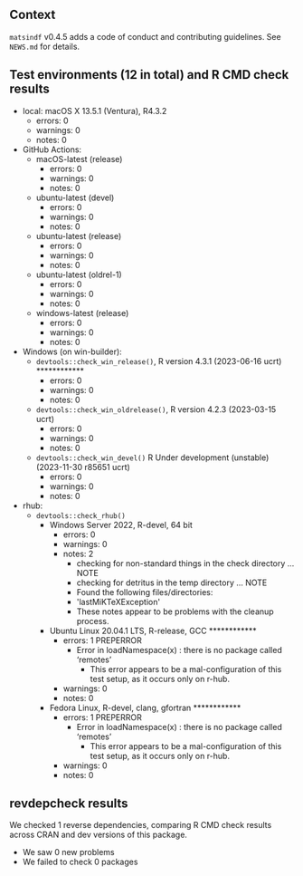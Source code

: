 ## Context

`matsindf` v0.4.5 adds a code of conduct and contributing guidelines.
See `NEWS.md` for details.


## Test environments (12 in total) and R CMD check results

* local: macOS X 13.5.1 (Ventura), R4.3.2
    * errors: 0
    * warnings: 0
    * notes: 0
* GitHub Actions: 
    * macOS-latest (release)
        * errors: 0
        * warnings: 0
        * notes: 0
    * ubuntu-latest (devel)
        * errors: 0
        * warnings: 0
        * notes: 0
    * ubuntu-latest (release)
        * errors: 0
        * warnings: 0
        * notes: 0
    * ubuntu-latest (oldrel-1)
        * errors: 0
        * warnings: 0
        * notes: 0
    * windows-latest (release)
        * errors: 0
        * warnings: 0
        * notes: 0
* Windows (on win-builder):
    * `devtools::check_win_release()`, R version 4.3.1 (2023-06-16 ucrt)          ************
        * errors: 0
        * warnings: 0
        * notes: 0
    * `devtools::check_win_oldrelease()`, R version 4.2.3 (2023-03-15 ucrt)
        * errors: 0
        * warnings: 0
        * notes: 0
    * `devtools::check_win_devel()` R Under development (unstable) (2023-11-30 r85651 ucrt)
        * errors: 0
        * warnings: 0
        * notes: 0
* rhub:
    * `devtools::check_rhub()`
        * Windows Server 2022, R-devel, 64 bit
            * errors: 0
            * warnings: 0
            * notes: 2 
                - checking for non-standard things in the check directory ... NOTE
                - checking for detritus in the temp directory ... NOTE
                - Found the following files/directories:
                - 'lastMiKTeXException'
                - These notes appear to be problems with the cleanup process.
        * Ubuntu Linux 20.04.1 LTS, R-release, GCC                                         ************
            * errors: 1 PREPERROR
                -  Error in loadNamespace(x) : there is no package called ‘remotes’
                    - This error appears to be a mal-configuration of this test setup, 
                      as it occurs only on r-hub.
            * warnings: 0
            * notes: 0
        * Fedora Linux, R-devel, clang, gfortran                                       ************
            * errors: 1 PREPERROR
                -  Error in loadNamespace(x) : there is no package called ‘remotes’
                    - This error appears to be a mal-configuration of this test setup, 
                      as it occurs only on r-hub.
            * warnings: 0
            * notes: 0


## revdepcheck results

We checked 1 reverse dependencies, comparing R CMD check results across CRAN and dev versions of this package.

 * We saw 0 new problems
 * We failed to check 0 packages

